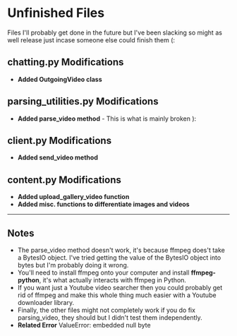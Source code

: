 # Unfinished Files
Files I'll probably get done in the future but I've been slacking so might as well release just incase someone else could finish them (:

## chatting.py Modifications
* **Added OutgoingVideo class**

## parsing_utilities.py Modifications
* **Added parse_video method** - This is what is mainly broken ):

## client.py Modifications
* **Added send_video method**

## content.py Modifications
* **Added upload_gallery_video function**
* **Added misc. functions to differentiate images and videos**

***
## Notes
* The parse_video method doesn't work, it's because ffmpeg does't take a BytesIO object. I've tried getting the value of the BytesIO object into bytes but I'm probably doing it wrong.
* You'll need to install ffmpeg onto your computer and install **ffmpeg-python**, it's what actually interacts with ffmpeg in Python.
* If you want just a Youtube video searcher then you could probably get rid of ffmpeg and make this whole thing much easier with a Youtube downloader library.
* Finally, the other files might not completely work if you do fix parsing_video, they should but I didn't test them independently.
* **Related Error** ValueError: embedded null byte
